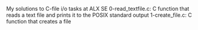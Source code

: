 My solutions to C-file i/o tasks at ALX SE
0-read_textfile.c: C function that reads a text file and prints it to the POSIX standard output
1-create_file.c: C function that creates a file
